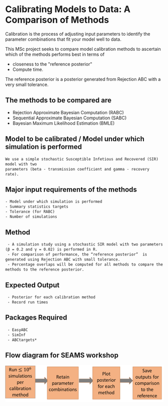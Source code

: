 # Calibrating Models to Data: A Comparison of Methods
Calibration is the process of adjusting input parameters to identify the parameter combinations that fit your model well to data.

This MSc project seeks to compare model calibration methods to ascertain which of the methods performs best in terms of 
  - closeness to the "reference posterior"
  - Compute time.

The reference posterior is a posterior generated from Rejection ABC with a very small tolerance.

## The methods to be compared are 
  * Rejection Approximate Bayesian Computation (RABC)
  * Sequential Approximate Bayesian Computation (SABC)
  * Bayesian Maximum Likelihood Estimation (BMLE)

## Model to be calibrated / Model under which simulation is performed
    We use a simple stochastic Susceptible Infetious and Recovered (SIR) model with two 
    parameters (beta - transmission coefficient and gamma - recovery rate).

## Major input requirements of the methods
    - Model under which simulation is performed
    - Summary statistics targets
    - Tolerance (for RABC)
    - Number of simulations

## Method
     - A simulation study using a stochastic SIR model with two parameters (β = 0.2 and γ = 0.02) is performed in R. 
     - For comparison of performance, the “reference posterior”  is generated using Rejection ABC with small tolerance.
     - Percentage overlaps will be computed for all methods to compare the methods to the reference posterior.

## Expected Output
     - Posterior for each calibration method
     - Record run times
     
## Packages Required
     - EasyABC
     - SimInf
     - ABCtargets*
   
 
 ## Flow diagram for SEAMS workshop
 
 ![Flow Diagram](https://github.com/zenabu-suboi/masters_project/blob/master/IMAGES/seams_flowchart.png)
 
 
 
 
 
 
 
 
 
 
 
 
 
 
 
